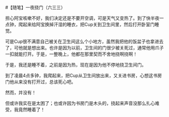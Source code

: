#【随笔】一夜挠门（六三三）

担心阿宝咳嗽不好，我们决定还是不要开空调，可是天气又变热了。到了快半夜一点钟，爬起来给阿宝换掉汗湿的睡衣，把Cup关到卫生间里，然后打开卧室门睡觉。

可是Cup很不满意自己被关在卫生间这么个小地方，虽然我把他的饭盆子也拿进去了，可他就是想出来。也许是因为以前，卫生间的门很少被关死过，通常他用爪子一扣就能打开。于是，一整晚上，他都在那里契而不舍地挠啊挠啊！

于是，我还是睡不着，之前是因为热，现在是因为他不停地挠卫生间门。

到了凌晨4点多钟，我爬起来，把Cup从卫生间放出来，又关进书房，心想这书房门他从来没有打开过，总该死心吧。

然而，并没有！

但或许我实在是太困了；也或许因为书房门是木头的，挠起来声音没那么扎心难受，我竟然睡着了！

